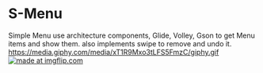 # S-Menu
Simple Menu use architecture components, Glide, Volley, Gson
to get Menu items and show them.
also implements swipe to remove and undo it.
https://media.giphy.com/media/xT1R9Mxo3tLFS5FmzC/giphy.gif
<a href="https://imgflip.com/gif/23twnl"><img src="https://i.imgflip.com/23twnl.gif" title="made at imgflip.com"/></a>

